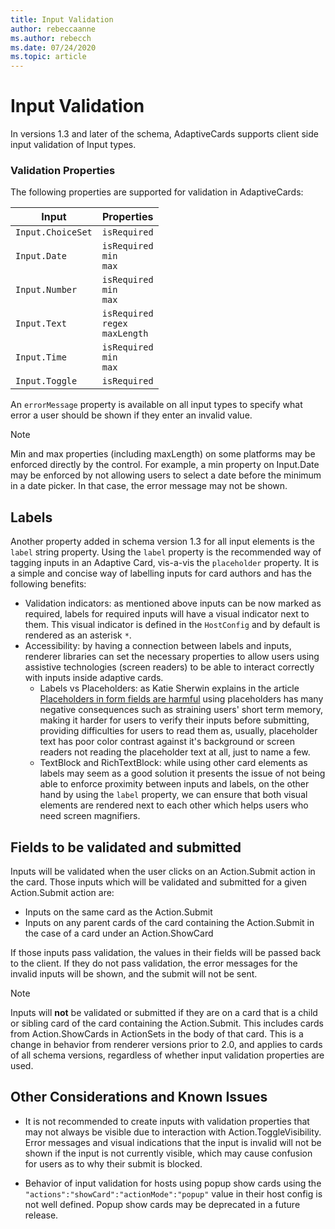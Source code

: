 ```yaml
---
title: Input Validation
author: rebeccaanne
ms.author: rebecch
ms.date: 07/24/2020
ms.topic: article
---
```


# Input Validation

In versions 1.3 and later of the schema, AdaptiveCards supports client side input validation of Input types.

### Validation Properties

The following properties are supported for validation in AdaptiveCards:

| Input | Properties |
| --- | --- | 
| `Input.ChoiceSet` | `isRequired` | 
| `Input.Date` | `isRequired` <br> `min`<br> `max` | 
| `Input.Number` | `isRequired` <br> `min`<br> `max` |
| `Input.Text` | `isRequired` <br> `regex` <br> `maxLength` |
| `Input.Time` | `isRequired` <br> `min`<br> `max` | 
| `Input.Toggle` | `isRequired` | 

An `errorMessage` property is available on all input types to specify what error a user should be shown if they enter an invalid value. 

> [!NOTE]
>
> Min and max properties (including maxLength) on some platforms may be enforced directly by the control. For example, a min property on Input.Date may be enforced by not allowing users to select a date before the minimum in a date picker. In that case, the error message may not be shown.

## Labels

Another property added in schema version 1.3 for all input elements is the `label` string property. Using the `label` property is the recommended way of tagging inputs in an Adaptive Card, vis-a-vis the `placeholder` property. It is a simple and concise way of labelling inputs for card authors and has the following benefits:
* Validation indicators: as mentioned above inputs can be now marked as required, labels for required inputs will have a visual indicator next to them. This visual indicator is defined in the `HostConfig` and by default is rendered as an asterisk `*`.
* Accessibility: by having a connection between labels and inputs, renderer libraries can set the necessary properties to allow users using assistive technologies (screen readers) to be able to interact correctly with inputs inside adaptive cards.
    * Labels vs Placeholders: as Katie Sherwin explains in the article [Placeholders in form fields are harmful](https://www.nngroup.com/articles/form-design-placeholders/) using placeholders has many negative consequences such as straining users' short term memory, making it harder for users to verify their inputs before submitting, providing difficulties for users to read them as, usually, placeholder text has poor color contrast against it's background or screen readers not reading the placeholder text at all, just to name a few.
    * TextBlock and RichTextBlock: while using other card elements as labels may seem as a good solution it presents the issue of not being able to enforce proximity between inputs and labels, on the other hand by using the `label` property, we can ensure that both visual elements are rendered next to each other which helps users who need screen magnifiers.

## Fields to be validated and submitted

Inputs will be validated when the user clicks on an Action.Submit action in the card. Those inputs which will be validated and submitted for a given Action.Submit action are:

 - Inputs on the same card as the Action.Submit
 - Inputs on any parent cards of the card containing the Action.Submit in the case of a card under an Action.ShowCard

If those inputs pass validation, the values in their fields will be passed back to the client. If they do not pass validation, the error messages for the invalid inputs will be shown, and the submit will not be sent.

> [!NOTE]
>
> Inputs will **not** be validated or submitted if they are on a card that is a child or sibling card of the card containing the Action.Submit. This includes cards from Action.ShowCards in ActionSets in the body of that card. This is a change in behavior from renderer versions prior to 2.0, and applies to cards of all schema versions, regardless of whether input validation properties are used. 

## Other Considerations and Known Issues

 - It is not recommended to create inputs with validation properties that may not always be visible due to interaction with Action.ToggleVisibility. Error messages and visual indications that the input is invalid will not be shown if the input is not currently visible, which may cause confusion for users as to why their submit is blocked.

 - Behavior of input validation for hosts using popup show cards using the 	`"actions":"showCard":"actionMode":"popup"` value in their host config is not well defined. Popup show cards may be deprecated in a future release.